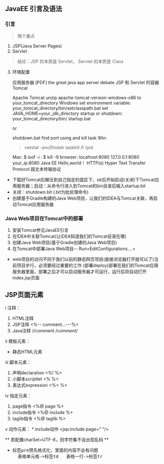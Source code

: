 ## JavaEE 引言及语法
### 引言
> 两个重点
1. JSP(Java Server Pages)
2. Servlet
> 结论：JSP 的本质是 Servlet， Servlet 的本质是 Class
3. 环境配置
   
   应用服务器
   [PDF] the great java app server debate
   JSP 和 Servlet 的容器
   Tomcat
   
   
   Apache Tomcat
   unzip apache-tomcat-version-windows-x86 to your_tomcat_directory
   Windows
   set environment variable:
   your_tomcat_directory/bin/setclasspath.bat
   set JAVA_HOME=your_jdk_directory
   startup or shutdown:
   your_tomcat_directory/bin/
     startup.bat
   
     or
   
     shutdown.bat
   find port using and kill task
   Win:
   > netstat -ano|findstr <port>
   > taskkill /f /pid <pid>
   
   Mac:
   $ lsof -i :<port>
   $ kill -9 <pid>
   browser:
     localhost:8080
     127.0.0.1:8080
     your_ip:8080
   Java EE Hello,world！
   HTTP(s)
   Hyper Text Transfer Protocol 超文本传输协议
   
* 下载好Tomcat后解压到自己指定的盘区下，ok后开始启动(关闭)下Tomcat应用服务器；启动：从命令行进入到Tomcat的bin目录后输入startup.bit
* 关闭：shutdown.bit (.bit为批处理命令)
* 创建基于Gradle构建的Java Web项目，让我们的IDEA与Tomcat关联，再启动Tomcat应用服务器
### Java Web项目在Tomcat中的部署
   1. 安装Tomcat参见JavaEE引言
   2. 在IDEA中关联Tomcat(让IDEA知道我们的Tomcat目录在哪)
   3. 创建Java Web项目(基于Gradle创建的Java Web项目)
   4. 在Tomcat中部署Java Web项目-- <IDEA>Run>EditConfigurations....>
   
* web项目的访问不同于我们以前的静态网页项目(直接浏览器打开就可以了)当前项目步行，必须要经过重要的工作
   (部署deploy)部署在我们的Tomcat应用服务器里面，部署之后才可以启动服务器才可运行，运行后将自动打开index.jsp页面
   
   
## JSP页面元素
i 注释：
   1. HTML注释 <!-- comment...-->
   2. JSP注释 <%--  comment...---%>
   3. Java注释  //comment   /*comment*/
   
ii 模板元素：
   * 静态HTML元素
   
iii 脚本元素：
   1. 声明declaration  <%! %>
   2. 小脚本scriptlet  <%  %>
   3. 表达式expression  <%=  %>
   
iv 指定元素：
   1. page指令  <%@ page  %>
   2. include指令   <%@ include  %>
   3. taglib指令    <%@ taglib   %>
   
v 动作元素：
    * include动作  <jsp:include page=" "/>
    
    
** 若配置charSet=UTF-8，则字符集不会出现乱码 **
    
* <pre>标签pre预先格式化，里面的内容不会有问题
    表格单元格->标签td   表格一行->标签tr

   
   